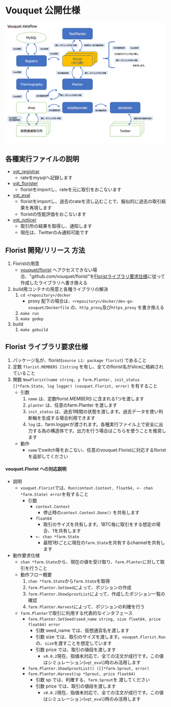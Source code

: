 Vouquet 公開仕様
===

![Dataflow](./media/Vouquet_Dataflow.png)

## 各種実行ファイルの説明

* [vqt_registrar](./elf/vqt_registrar.md)
	* rateをmysqlへ記録します
* [vqt_florister](./elf/vqt_florister.md)
	* floristをimportし、rateを元に取引をおこないます
* [vqt_eval](./elf/vqt_eval.md)
	* floristをimportし、過去のrateを流し込むことで、擬似的に過去の取引結果を再現します
	* floristの性能評価をおこないます
* [vqt_noticer](./elf/vqt_noticer.md)
	* 取引所の結果を取得し、通知します
	* 現在は、Twitterのみ通知可能です

## Florist 開発/リリース 方法

1. Floristの用意
	* [vouquet/florist](https://github.com/vouquet/florist) へアクセスできない場合、"github.com/vouquet/florist"を[Floristライブラリ要求仕様](#florist-ライブラリ要求仕様)に従って作成したライブラリへ書き換える
2. build用コンテナの用意と各種ライブラリの解決
	1. `cd <repository>/docker`
		* proxy 配下の場合は、`<repository>/docker/dev-go-vouquet/Dockerfile` の、`http_proxy`及び`https_proxy` を書き換える
	2. `make run`
	3. `make godep`
3. build
	1. `make gobuild`

## Florist ライブラリ要求仕様

1. パッケージ名が、florist(`source L1: package florist`) であること
2. 定数 `florist.MEMBERS []string` を有し、全てのflorist名がsliceに格納されていること
3. 関数 `NewFlorist(name string, p farm.Planter, init_status []*farm.State, log logger) (vouquet.Florist, error)` を有すること
	* 引数
		1. `name` は、定数florist.MEMBERS に含まれる1つを渡します
		2. `planter` は、任意のfarm.Planter を渡します
		3. `init_status` は、過去1時間の状態を渡します。過去データを使い判断軸を生成する場合利用できます
		4. `log` は、farm.loggerが渡されます。各種実行ファイル上で安全に出力する為の構造体です。出力を行う場合はこちらを使うことを推奨します
	* 動作
		* `name`でswitch等をおこない、任意のvouquet.Floristに対応するfloristを返却してください

#### vouquet.Florist への対応説明
* 説明
	* `vouquet.Florist`では、`Run(context.Context, float64, <- chan *farm.State) error`を有すること
		* 引数
			* `context.Context`
				* 停止時の`context.Context.Done()` を共有します
			* `float64`
				* 取引のサイズを共有します。1BTC毎に取引をする想定の場合、1を共有します
			* `<- chan *farm.State`
				* 最短1秒ごとに現在の`farm.State`を共有するchannelを共有します
* 動作要求仕様
	* `chan *farm.State`から、現在の値を受け取り、`farm.Planter`に対して取引を行うこと
	* 動作フロー概要
		1. `chan *farm.State`から`farm.State`を取得
		2. `farm.Planter.SetSeed`によって、ポジションの作成
		3. `farm.Planter.ShowSproutList`によって、作成したポジション一覧の確認
		4. `farm.Planter.Harvest`によって、ポジションの利確を行う
	* `farm.Planter`で取引に利用する代表的なインタフェース
		* `farm.Planter.SetSeed(seed_name string, size float64, price float64) error`
			* 引数 seed_name では、仮想通貨名を渡します
			* 引数 size では、取引のサイズを渡します。`vouquet.Florist.Run`の、`size`を渡すことを想定しています
			* 引数 price では、取引の値段を渡します
				* `v0.0.2`現在、指値未対応で、全ての注文が成行です。この値はシミュレーション(`vqt_eval`)時のみ活用します
		* `farm.Planter.ShowSproutList() ([]*farm.Sprout, error)`
		* `farm.Planter.Harvest(sp *Sprout, price float64)`
			* 引数 sp では、利確する、`farm.Sprout`を 渡してください
			* 引数 price では、取引の値段を渡します
				* `v0.0.2`現在、指値未対応で、全ての注文が成行です。この値はシミュレーション(`vqt_eval`)時のみ活用します

